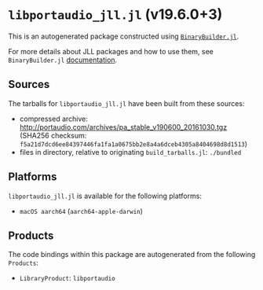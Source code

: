 # `libportaudio_jll.jl` (v19.6.0+3)

This is an autogenerated package constructed using [`BinaryBuilder.jl`](https://github.com/JuliaPackaging/BinaryBuilder.jl).

For more details about JLL packages and how to use them, see `BinaryBuilder.jl` [documentation](https://juliapackaging.github.io/BinaryBuilder.jl/dev/jll/).

## Sources

The tarballs for `libportaudio_jll.jl` have been built from these sources:

* compressed archive: http://portaudio.com/archives/pa_stable_v190600_20161030.tgz (SHA256 checksum: `f5a21d7dcd6ee84397446fa1fa1a0675bb2e8a4a6dceb4305a8404698d8d1513`)
* files in directory, relative to originating `build_tarballs.jl`: `./bundled`

## Platforms

`libportaudio_jll.jl` is available for the following platforms:

* `macOS aarch64` (`aarch64-apple-darwin`)

## Products

The code bindings within this package are autogenerated from the following `Products`:

* `LibraryProduct`: `libportaudio`
